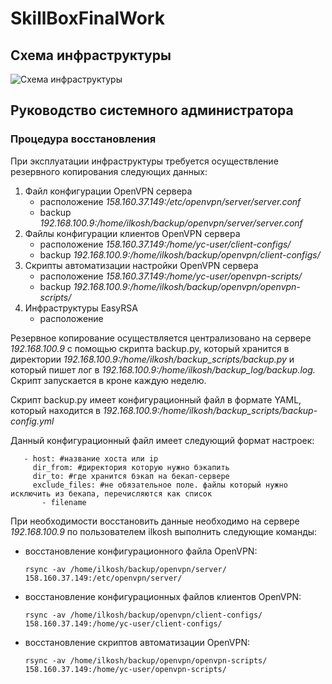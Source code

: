 # SkillBoxFinalWork
## Схема инфраструктуры ##

![Схема инфраструктуры]()

## Руководство системного  администратора ##
### Процедура восстановления ###

При эксплуатации инфраструктуры требуется осуществление резервного копирования следующих данных:

1. Файл конфигурации OpenVPN сервера
   - расположение *158.160.37.149:/etc/openvpn/server/server.conf*
   - backup *192.168.100.9:/home/ilkosh/backup/openvpn/server/server.conf*
3. Файлы конфигурации клиентов OpenVPN сервера
   - расположение *158.160.37.149:/home/yc-user/client-configs/*
   - backup *192.168.100.9:/home/ilkosh/backup/openvpn/client-configs/*
5. Скрипты автоматизации настройки OpenVPN сервера
   - расположение *158.160.37.149:/home/yc-user/openvpn-scripts/*
   - backup *192.168.100.9:/home/ilkosh/backup/openvpn/openvpn-scripts/*
7. Инфраструктуры EasyRSA
   - расположение

Резервное копирование осуществляется централизовано на сервере *192.168.100.9* с помощью скрипта backup.py, который хранится в директории *192.168.100.9:/home/ilkosh/backup_scripts/backup.py* и который пишет лог в *192.168.100.9:/home/ilkosh/backup_log/backup.log.* Скрипт запускается в кроне каждую неделю.

Скрипт backup.py имеет конфигурационный файл в формате YAML, который находится в *192.168.100.9:/home/ilkosh/backup_scripts/backup-config.yml*

Данный конфигурационный файл имеет следующий формат настроек:

```
   - host: #название хоста или ip
     dir_from: #директория которую нужно бэкапить
     dir_to: #где хранится бэкап на бекап-сервере
     exclude_files: #не обязательное поле. файлы который нужно исключить из бекапа, перечисляются как список 
       - filename
```
При необходимости восстановить данные необходимо на сервере *192.168.100.9* по пользователем ilkosh выполнить следующие команды:

- восстановление конфигурационного файла OpenVPN:
  ```
  rsync -av /home/ilkosh/backup/openvpn/server/ 158.160.37.149:/etc/openvpn/server/
  ```
- восстановление конфигурационных файлов клиентов OpenVPN:
  ```
  rsync -av /home/ilkosh/backup/openvpn/client-configs/ 158.160.37.149:/home/yc-user/client-configs/
  ```
- восстановление скриптов автоматизации OpenVPN:
  ```
  rsync -av /home/ilkosh/backup/openvpn/openvpn-scripts/ 158.160.37.149:/home/yc-user/openvpn-scripts/
  ```
